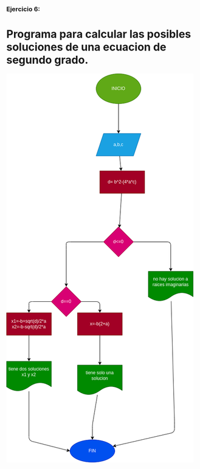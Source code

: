 ### Ejercicio 6:

# Programa para calcular las posibles soluciones de una ecuacion de segundo grado.

![Diagrama de flujo](diagrama.png "diagrama de flujo")